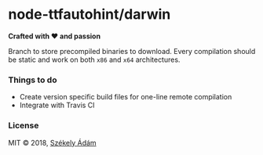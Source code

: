 node-ttfautohint/darwin
=======================

**Crafted with ❤ and passion**

Branch to store precompiled binaries to download. Every compilation should be 
static and work on both `x86` and `x64` architectures.

### Things to do

- Create version specific build files for one-line remote compilation
- Integrate with Travis CI

### License

MIT © 2018, [Székely Ádám][Z]


[Z]: https://github.com/enteocode
